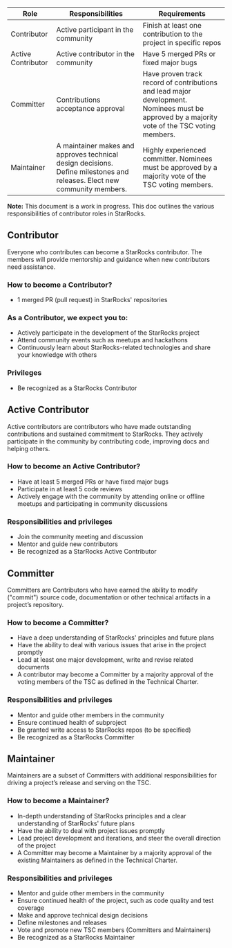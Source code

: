 ﻿
| Role | Responsibilities | Requirements |
| -----| ---------------- | ------------ |
| Contributor | Active participant in the community | Finish at least one contribution to the project in specific repos |
| Active Contributor | Active contributor in the community | Have 5 merged PRs or fixed major bugs|
| Committer | Contributions acceptance approval| Have proven track record of contributions and lead major development. Nominees must be approved by a majority vote of the TSC voting members.|
| Maintainer | A maintainer makes and approves technical design decisions. Define milestones and releases. Elect new community members.| Highly experienced committer. Nominees must be approved by a majority vote of the TSC voting members.|

**Note:** This document is a work in progress.
This doc outlines the various responsibilities of contributor roles in StarRocks.

## Contributor

Everyone who contributes can become a StarRocks contributor. The members will provide mentorship and guidance when new contributors need assistance.

### How to become a Contributor?

- 1 merged PR (pull request) in StarRocks' repositories

### As a Contributor, we expect you to:

- Actively participate in the development of the StarRocks project
- Attend community events such as meetups and hackathons
- Continuously learn about StarRocks-related technologies and share your knowledge with others

### Privileges

- Be recognized as a StarRocks Contributor

## Active Contributor

Active contributors are contributors who have made outstanding contributions and sustained commitment to StarRocks. They actively participate in the community by contributing code, improving docs and helping others.

### How to become an Active Contributor?

- Have at least 5 merged PRs or have fixed major bugs
- Participate in at least 5 code reviews
- Actively engage with the community by attending online or offline meetups and participating in community discussions

### Responsibilities and privileges

- Join the community meeting and discussion
- Mentor and guide new contributors
- Be recognized as a StarRocks Active Contributor

## Committer

Committers are Contributors who have earned the ability to modify ("commit") source code, documentation or other technical artifacts in a project’s repository.

### How to become a Committer?

- Have a deep understanding of StarRocks' principles and future plans
- Have the ability to deal with various issues that arise in the project promptly
- Lead at least one major development, write and revise related documents
- A contributor may become a Committer by a majority approval of the voting members of the TSC as defined in the Technical Charter.

### Responsibilities and privileges

- Mentor and guide other members in the community
- Ensure continued health of subproject
- Be granted write access to StarRocks repos (to be specified)
- Be recognized as a StarRocks Committer

## Maintainer

Maintainers are a subset of Committers with additional responsibilities for driving a project’s release and serving on the TSC. 

### How to become a Maintainer?

- In-depth understanding of StarRocks principles and a clear understanding of StarRocks' future plans
- Have the ability to deal with project issues promptly
- Lead project development and iterations, and steer the overall direction of the project
- A Committer may become a Maintainer by a majority approval of the existing Maintainers as defined in the Technical Charter.

### Responsibilities and privileges

- Mentor and guide other members in the community
- Ensure continued health of the project, such as code quality and test coverage
- Make and approve technical design decisions
- Define milestones and releases
- Vote and promote new TSC members (Committers and Maintainers)
- Be recognized as a StarRocks Maintainer
